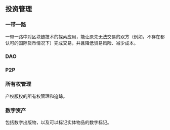 ## 投资管理

### 一带一路
一带一路中对区块链技术的探索应用，能让原先无法交易的双方（例如，不存在都认可的国际货币情况下）完成交易，并且降低贸易风险、减少成本。

### DAO

### P2P

### 所有权管理
产权版权的所有权管理和追踪。

### 数字资产
包括数字出版物，以及可以标记实体物品的数字标记。
